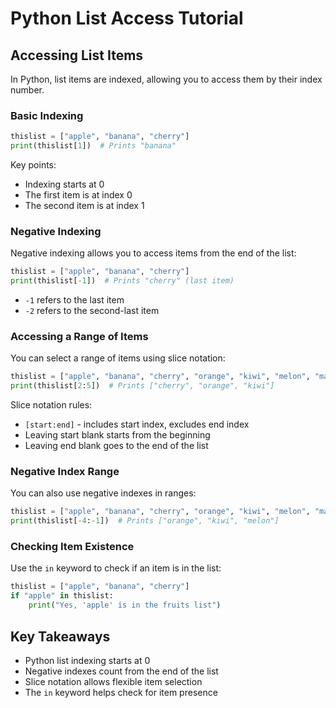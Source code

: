 # Python List Access Tutorial

## Accessing List Items

In Python, list items are indexed, allowing you to access them by their index number.

### Basic Indexing

```python
thislist = ["apple", "banana", "cherry"]
print(thislist[1])  # Prints "banana"
```

Key points:
- Indexing starts at 0
- The first item is at index 0
- The second item is at index 1

### Negative Indexing

Negative indexing allows you to access items from the end of the list:

```python
thislist = ["apple", "banana", "cherry"]
print(thislist[-1])  # Prints "cherry" (last item)
```

- `-1` refers to the last item
- `-2` refers to the second-last item

### Accessing a Range of Items

You can select a range of items using slice notation:

```python
thislist = ["apple", "banana", "cherry", "orange", "kiwi", "melon", "mango"]
print(thislist[2:5])  # Prints ["cherry", "orange", "kiwi"]
```

Slice notation rules:
- `[start:end]` - includes start index, excludes end index
- Leaving start blank starts from the beginning
- Leaving end blank goes to the end of the list

### Negative Index Range

You can also use negative indexes in ranges:

```python
thislist = ["apple", "banana", "cherry", "orange", "kiwi", "melon", "mango"]
print(thislist[-4:-1])  # Prints ["orange", "kiwi", "melon"]
```

### Checking Item Existence

Use the `in` keyword to check if an item is in the list:

```python
thislist = ["apple", "banana", "cherry"]
if "apple" in thislist:
    print("Yes, 'apple' is in the fruits list")
```

## Key Takeaways
- Python list indexing starts at 0
- Negative indexes count from the end of the list
- Slice notation allows flexible item selection
- The `in` keyword helps check for item presence